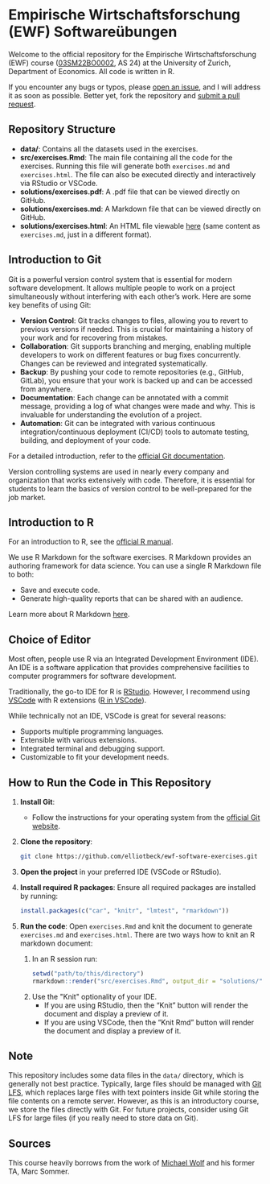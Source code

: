 # Empirische Wirtschaftsforschung (EWF) Softwareübungen

Welcome to the official repository for the Empirische Wirtschaftsforschung (EWF) course
([03SM22BO0002](https://studentservices.uzh.ch/uzh/anonym/vvz/?sap-language=DE&sap-ui-language=DE#/details/2024/003/SM/51110326/50000003/Wirtschaftswissenschaftliche%2520Fakult%25C3%25A4t/51085509/Bachelor%2520of%2520Arts%2520UZH%2520in%2520Wirtschaftswissenschaften%2520(RVO22)/51087264), AS 24) at the University of Zurich, Department of Economics. All code is written in R.

If you encounter any bugs or typos, please 
[open an issue](https://docs.github.com/en/issues/tracking-your-work-with-issues/creating-an-issue),
 and I will address it as soon as possible. Better yet, fork the repository and 
 [submit a pull request](https://docs.github.com/en/pull-requests/collaborating-with-pull-requests/proposing-changes-to-your-work-with-pull-requests/creating-a-pull-request-from-a-fork).

## Repository Structure
- **data/**: Contains all the datasets used in the exercises.
- **src/exercises.Rmd**: The main file containing all the code for the exercises. Running this file 
will generate both `exercises.md` and `exercises.html`. The file can also be executed directly and 
interactively via RStudio or VSCode.
- **solutions/exercises.pdf**: A .pdf file that can be viewed directly on GitHub.
- **solutions/exercises.md**: A Markdown file that can be viewed directly on GitHub.
- **solutions/exercises.html**: An HTML file viewable [here](https://html-preview.github.io/?url=https://github.com/elliotbeck/ewf-software-exercises/blob/main/solutions/exercises.html) (same content as `exercises.md`, just in a different format).

## Introduction to Git
Git is a powerful version control system that is essential for modern software development. 
It allows multiple people to work on a project simultaneously without interfering with each other’s 
work. Here are some key benefits of using Git:

- **Version Control**: Git tracks changes to files, allowing you to revert to previous versions 
if needed. This is crucial for maintaining a history of your work and for recovering from mistakes.
- **Collaboration**: Git supports branching and merging, enabling multiple developers to work on 
different features or bug fixes concurrently. Changes can be reviewed and integrated systematically.
- **Backup**: By pushing your code to remote repositories (e.g., GitHub, GitLab), you ensure that 
your work is backed up and can be accessed from anywhere.
- **Documentation**: Each change can be annotated with a commit message, providing a log of what 
changes were made and why. This is invaluable for understanding the evolution of a project.
- **Automation**: Git can be integrated with various continuous integration/continuous deployment 
(CI/CD) tools to automate testing, building, and deployment of your code.

For a detailed introduction, refer to the [official Git documentation](https://git-scm.com/doc).

Version controlling systems are used in nearly every company and organization that works extensively 
with code. Therefore, it is essential for students to learn the basics of version control to be 
well-prepared for the job market.

## Introduction to R
For an introduction to R, see the 
[official R manual](https://cran.r-project.org/doc/manuals/r-release/R-intro.pdf).

We use R Markdown for the software exercises. R Markdown provides an authoring framework for data 
science. You can use a single R Markdown file to both:
- Save and execute code.
- Generate high-quality reports that can be shared with an audience.

Learn more about R Markdown [here](https://rmarkdown.rstudio.com/lesson-1.html).

## Choice of Editor
Most often, people use R via an Integrated Development Environment (IDE). An IDE is a software 
application that provides comprehensive facilities to computer programmers for software development. 

Traditionally, the go-to IDE for R is [RStudio](https://posit.co/download/rstudio-desktop/).
However, I recommend using [VSCode](https://code.visualstudio.com/download) with R extensions ([R in VSCode](https://code.visualstudio.com/docs/languages/r)). 

While technically not an IDE, VSCode is great for several reasons:
- Supports multiple programming languages.
- Extensible with various extensions.
- Integrated terminal and debugging support.
- Customizable to fit your development needs.

## How to Run the Code in This Repository
1. **Install Git**:
   - Follow the instructions for your operating system from the [official Git website](https://git-scm.com/book/en/v2/Getting-Started-Installing-Git).
   
2. **Clone the repository**:
   ```bash
   git clone https://github.com/elliotbeck/ewf-software-exercises.git
   ```
   
3. **Open the project** in your preferred IDE (VSCode or RStudio).

4. **Install required R packages**:
   Ensure all required packages are installed by running:
   ```R
   install.packages(c("car", "knitr", "lmtest", "rmarkdown"))
   ```
   
5. **Run the code**:
   Open `exercises.Rmd` and knit the document to generate `exercises.md` and `exercises.html`.
   There are two ways how to knit an R markdown document:
   1. In an R session run: 
      ```R
      setwd("path/to/this/directory")
      rmarkdown::render("src/exercises.Rmd", output_dir = "solutions/")
      ```
   2. Use the "Knit" optionality of your IDE. 
      - If you are using RStudio, then the “Knit” button will render the document 
         and display a preview of it.
      - If you are using VSCode, then the “Knit Rmd” button will render the document 
         and display a preview of it. 
## Note
This repository includes some data files in the `data/` directory, which is generally not best
practice. Typically, large files should be managed with [Git LFS](https://git-lfs.com), which
replaces large files with text pointers inside Git while storing the file contents on a remote
server. However, as this is an introductory course, we store the files directly with Git. For future
projects, consider using Git LFS for large files (if you really need to store data on Git).

## Sources
This course heavily borrows from the work of 
[Michael Wolf](https://www.econ.uzh.ch/en/people/faculty/wolf.html) and his former TA, Marc Sommer.